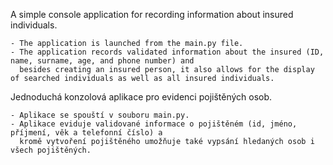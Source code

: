 A simple console application for recording information about insured individuals.

    - The application is launched from the main.py file. 
    - The application records validated information about the insured (ID, name, surname, age, and phone number) and 
      besides creating an insured person, it also allows for the display of searched individuals as well as all insured individuals.


Jednoduchá konzolová aplikace pro evidenci pojištěných osob.

    - Aplikace se spouští v souboru main.py.
    - Aplikace eviduje validované informace o pojištěném (id, jméno, příjmení, věk a telefonní číslo) a 
      kromě vytvoření pojištěného umožňuje také vypsání hledaných osob i všech pojištěných.
